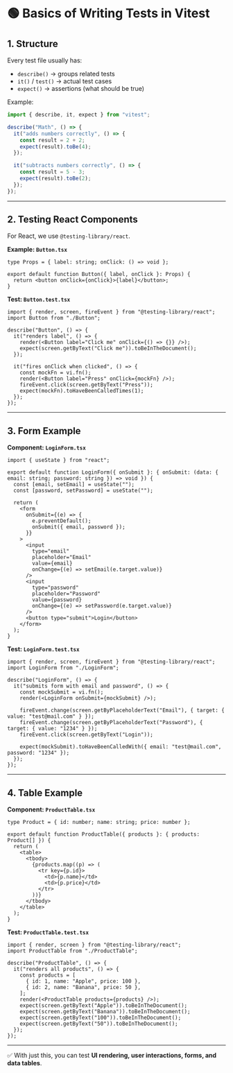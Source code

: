 # 🟢 Basics of Writing Tests in Vitest

## 1. Structure

Every test file usually has:

- `describe()` → groups related tests
- `it()` / `test()` → actual test cases
- `expect()` → assertions (what should be true)

Example:

```ts
import { describe, it, expect } from "vitest";

describe("Math", () => {
  it("adds numbers correctly", () => {
    const result = 2 + 2;
    expect(result).toBe(4);
  });

  it("subtracts numbers correctly", () => {
    const result = 5 - 3;
    expect(result).toBe(2);
  });
});
```

---

## 2. Testing React Components

For React, we use `@testing-library/react`.

**Example: `Button.tsx`**

```tsx
type Props = { label: string; onClick: () => void };

export default function Button({ label, onClick }: Props) {
  return <button onClick={onClick}>{label}</button>;
}
```

**Test: `Button.test.tsx`**

```tsx
import { render, screen, fireEvent } from "@testing-library/react";
import Button from "./Button";

describe("Button", () => {
  it("renders label", () => {
    render(<Button label="Click me" onClick={() => {}} />);
    expect(screen.getByText("Click me")).toBeInTheDocument();
  });

  it("fires onClick when clicked", () => {
    const mockFn = vi.fn();
    render(<Button label="Press" onClick={mockFn} />);
    fireEvent.click(screen.getByText("Press"));
    expect(mockFn).toHaveBeenCalledTimes(1);
  });
});
```

---

## 3. Form Example

**Component: `LoginForm.tsx`**

```tsx
import { useState } from "react";

export default function LoginForm({ onSubmit }: { onSubmit: (data: { email: string; password: string }) => void }) {
  const [email, setEmail] = useState("");
  const [password, setPassword] = useState("");

  return (
    <form
      onSubmit={(e) => {
        e.preventDefault();
        onSubmit({ email, password });
      }}
    >
      <input
        type="email"
        placeholder="Email"
        value={email}
        onChange={(e) => setEmail(e.target.value)}
      />
      <input
        type="password"
        placeholder="Password"
        value={password}
        onChange={(e) => setPassword(e.target.value)}
      />
      <button type="submit">Login</button>
    </form>
  );
}
```

**Test: `LoginForm.test.tsx`**

```tsx
import { render, screen, fireEvent } from "@testing-library/react";
import LoginForm from "./LoginForm";

describe("LoginForm", () => {
  it("submits form with email and password", () => {
    const mockSubmit = vi.fn();
    render(<LoginForm onSubmit={mockSubmit} />);

    fireEvent.change(screen.getByPlaceholderText("Email"), { target: { value: "test@mail.com" } });
    fireEvent.change(screen.getByPlaceholderText("Password"), { target: { value: "1234" } });
    fireEvent.click(screen.getByText("Login"));

    expect(mockSubmit).toHaveBeenCalledWith({ email: "test@mail.com", password: "1234" });
  });
});
```

---

## 4. Table Example

**Component: `ProductTable.tsx`**

```tsx
type Product = { id: number; name: string; price: number };

export default function ProductTable({ products }: { products: Product[] }) {
  return (
    <table>
      <tbody>
        {products.map((p) => (
          <tr key={p.id}>
            <td>{p.name}</td>
            <td>{p.price}</td>
          </tr>
        ))}
      </tbody>
    </table>
  );
}
```

**Test: `ProductTable.test.tsx`**

```tsx
import { render, screen } from "@testing-library/react";
import ProductTable from "./ProductTable";

describe("ProductTable", () => {
  it("renders all products", () => {
    const products = [
      { id: 1, name: "Apple", price: 100 },
      { id: 2, name: "Banana", price: 50 },
    ];
    render(<ProductTable products={products} />);
    expect(screen.getByText("Apple")).toBeInTheDocument();
    expect(screen.getByText("Banana")).toBeInTheDocument();
    expect(screen.getByText("100")).toBeInTheDocument();
    expect(screen.getByText("50")).toBeInTheDocument();
  });
});
```

---

✅ With just this, you can test **UI rendering, user interactions, forms, and data tables**.
